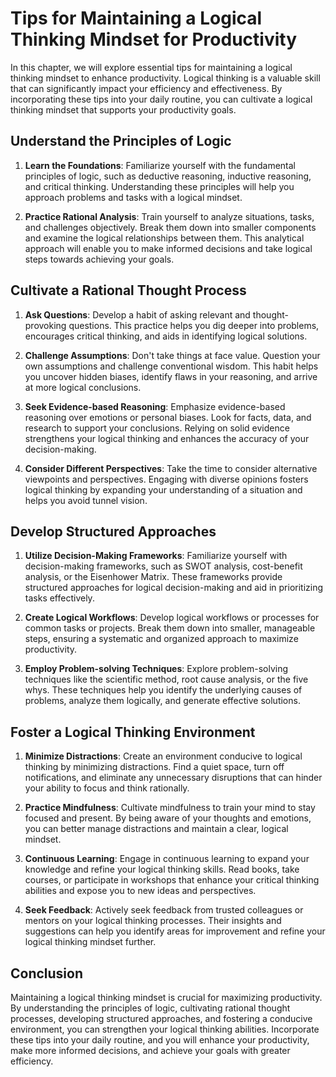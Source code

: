 Tips for Maintaining a Logical Thinking Mindset for Productivity
===========================================================================

In this chapter, we will explore essential tips for maintaining a logical thinking mindset to enhance productivity. Logical thinking is a valuable skill that can significantly impact your efficiency and effectiveness. By incorporating these tips into your daily routine, you can cultivate a logical thinking mindset that supports your productivity goals.

Understand the Principles of Logic
----------------------------------

1. **Learn the Foundations**: Familiarize yourself with the fundamental principles of logic, such as deductive reasoning, inductive reasoning, and critical thinking. Understanding these principles will help you approach problems and tasks with a logical mindset.

2. **Practice Rational Analysis**: Train yourself to analyze situations, tasks, and challenges objectively. Break them down into smaller components and examine the logical relationships between them. This analytical approach will enable you to make informed decisions and take logical steps towards achieving your goals.

Cultivate a Rational Thought Process
------------------------------------

1. **Ask Questions**: Develop a habit of asking relevant and thought-provoking questions. This practice helps you dig deeper into problems, encourages critical thinking, and aids in identifying logical solutions.

2. **Challenge Assumptions**: Don't take things at face value. Question your own assumptions and challenge conventional wisdom. This habit helps you uncover hidden biases, identify flaws in your reasoning, and arrive at more logical conclusions.

3. **Seek Evidence-based Reasoning**: Emphasize evidence-based reasoning over emotions or personal biases. Look for facts, data, and research to support your conclusions. Relying on solid evidence strengthens your logical thinking and enhances the accuracy of your decision-making.

4. **Consider Different Perspectives**: Take the time to consider alternative viewpoints and perspectives. Engaging with diverse opinions fosters logical thinking by expanding your understanding of a situation and helps you avoid tunnel vision.

Develop Structured Approaches
-----------------------------

1. **Utilize Decision-Making Frameworks**: Familiarize yourself with decision-making frameworks, such as SWOT analysis, cost-benefit analysis, or the Eisenhower Matrix. These frameworks provide structured approaches for logical decision-making and aid in prioritizing tasks effectively.

2. **Create Logical Workflows**: Develop logical workflows or processes for common tasks or projects. Break them down into smaller, manageable steps, ensuring a systematic and organized approach to maximize productivity.

3. **Employ Problem-solving Techniques**: Explore problem-solving techniques like the scientific method, root cause analysis, or the five whys. These techniques help you identify the underlying causes of problems, analyze them logically, and generate effective solutions.

Foster a Logical Thinking Environment
-------------------------------------

1. **Minimize Distractions**: Create an environment conducive to logical thinking by minimizing distractions. Find a quiet space, turn off notifications, and eliminate any unnecessary disruptions that can hinder your ability to focus and think rationally.

2. **Practice Mindfulness**: Cultivate mindfulness to train your mind to stay focused and present. By being aware of your thoughts and emotions, you can better manage distractions and maintain a clear, logical mindset.

3. **Continuous Learning**: Engage in continuous learning to expand your knowledge and refine your logical thinking skills. Read books, take courses, or participate in workshops that enhance your critical thinking abilities and expose you to new ideas and perspectives.

4. **Seek Feedback**: Actively seek feedback from trusted colleagues or mentors on your logical thinking processes. Their insights and suggestions can help you identify areas for improvement and refine your logical thinking mindset further.

Conclusion
----------

Maintaining a logical thinking mindset is crucial for maximizing productivity. By understanding the principles of logic, cultivating rational thought processes, developing structured approaches, and fostering a conducive environment, you can strengthen your logical thinking abilities. Incorporate these tips into your daily routine, and you will enhance your productivity, make more informed decisions, and achieve your goals with greater efficiency.
